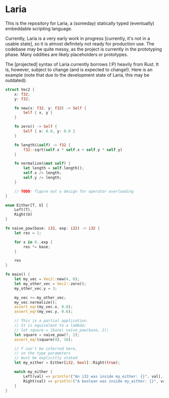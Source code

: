 # Laria
This is the repository for Laria, a (someday) statically typed (eventually)
embeddable scripting language.

Currently, Laria is a very early work in progress \[currently, it's not in a
usable state], so it is almost definitely not ready for production use. The
codebase may be quite messy, as the project is currently in the prototyping
phase. Many oddities are likely placeholders or prototypes.

The \[projected] syntax of Laria currently borrows (:P) heavily from Rust.
It is, however, subject to change (and is expected to change!).
Here is an example (note that due to the development state of Laria, this may
be outdated):
<!--
    Rust is close enough to Laria for highlighting.
    TODO: Switch this over if Linguist gets support for Laria
-->
```rust
struct Vec2 {
    x: f32;
    y: f32;

    fn new(x: f32, y: f32) -> Self {
        Self { x, y }
    }

    fn zero() -> Self {
        Self { x: 0.0, y: 0.0 }
    }

    fn length(&self) -> f32 {
        f32::sqrt(self.x * self.x + self.y * self.y)
    }

    fn normalize(&mut self) {
        let length = self.length();
        self.x /= length;
        self.y /= length;
    }

    // TODO: figure out a design for operator overloading
}

enum Either[T, U] {
    Left(T),
    Right(U)
}

fn naive_pow(base: i32, exp: i32) -> i32 {
    let res = 1;

    for x in 0..exp {
        res *= base;
    }

    res
}

fn main() {
    let my_vec = Vec2::new(4, 0);
    let my_other_vec = Vec2::zero();
    my_other_vec.y = 3;

    my_vec += my_other_vec;
    my_vec.normalize();
    assert_eq!(my_vec.x, 0.8);
    assert_eq!(my_vec.y, 0.6);

    // This is a partial application.
    // It is equivalent to a lambda:
    // let square = |base| naive_pow(base, 2);
    let square = naive_pow(?, 2);
    assert_eq!(square(4), 16);

    // T can't be inferred here,
    // so the type parameters
    // must be explicitly stated
    let my_either = Either[i32, bool]::Right(true);

    match my_either {
        Left(val) => println!("An i32 was inside my_either: {}", val),
        Right(val) => println!("A boolean was inside my_either: {}", val),
    }
}
```
